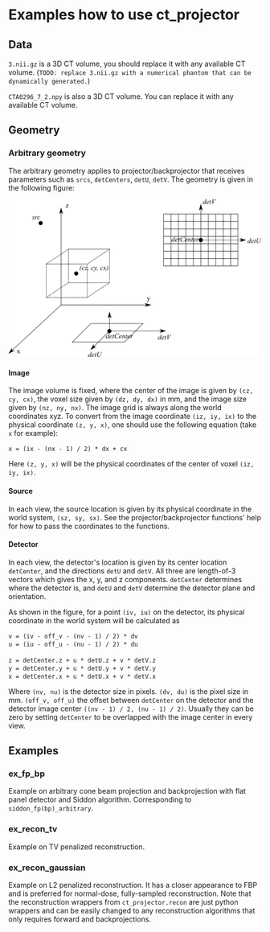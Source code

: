 # Examples how to use ct_projector

## Data
`3.nii.gz` is a 3D CT volume, you should replace it with any available CT volume. (`TODO: replace 3.nii.gz with a numerical phantom that can be dynamically generated.`)

`CTA0296_7_2.npy` is also a 3D CT volume. You can replace it with any available CT volume.

## Geometry
### Arbitrary geometry
The arbitrary geometry applies to projector/backprojector that receives parameters such as `srcs`, `detCenters`, `detU`, `detV`. The geometry is given in the following figure:

![Arbitrary Geometry](./figures/geometry_arbitrary.png)


#### Image
The image volume is fixed, where the center of the image is given by `(cz, cy, cx)`, the voxel size given by `(dz, dy, dx)` in mm, and the image size given by `(nz, ny, nx)`. The image grid is always along the world coordinates xyz. To convert from the image coordinate `(iz, iy, ix)` to the physical coordinate `(z, y, x)`, one should use the following equation (take `x` for example):

```
x = (ix - (nx - 1) / 2) * dx + cx
```

Here `(z, y, x)` will be the physical coordinates of the center of voxel `(iz, iy, ix)`.

#### Source
In each view, the source location is given by its physical coordinate in the world system, `(sz, sy, sx)`. See the projector/backprojector functions' help for how to pass the coordinates to the functions.

#### Detector
In each view, the detector's location is given by its center location `detCenter`, and the directions `detU` and `detV`. All three are length-of-3 vectors which gives the x, y, and z components. `detCenter` determines where the detector is, and `detU` and `detV` determine the detector plane and orientation. 

As shown in the figure, for a point `(iv, iu)` on the detector, its physical coordinate in the world system will be calculated as

```
v = (iv - off_v - (nv - 1) / 2) * dv
u = (iu - off_u - (nu - 1) / 2) * du

z = detCenter.z + u * detU.z + v * detV.z
y = detCenter.y + u * detU.y + v * detV.y
x = detCenter.x + u * detU.x + v * detV.x
```

Where `(nv, nu)` is the detector size in pixels. `(dv, du)` is the pixel size in mm. `(off_v, off_u)` the offset between `detCenter` on the detector and the detector image center `((nv - 1) / 2, (nu - 1) / 2)`. Usually they can be zero by setting `detCenter` to be overlapped with the image center in every view.

## Examples
### ex_fp_bp
Example on arbitrary cone beam projection and backprojection with flat panel detector and Siddon algorithm. Corresponding to `siddon_fp(bp)_arbitrary`.

### ex_recon_tv
Example on TV penalized reconstruction. 

### ex_recon_gaussian
Example on L2 penalized reconstruction. It has a closer appearance to FBP and is preferred for normal-dose, fully-sampled reconstruction. Note that the reconstruction wrappers from `ct_projector.recon` are just python wrappers and can be easily changed to any reconstruction algorithms that only requires forward and backprojections.